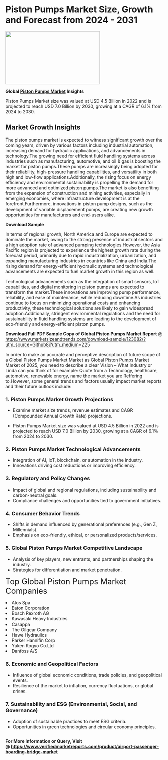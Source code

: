 <H1>Piston Pumps Market Size, Growth and Forecast from 2024 - 2031</H1><img class="aligncenter size-medium wp-image-584254" src="https://thirdeyenews.in/wp-content/uploads/2024/09/Global-Market-Research-300x168.jpeg" alt="" width="300" height="168" /><p><strong>Global&nbsp;<a href="https://www.marketsizeandtrends.com/download-sample/123082/?utm_source=Github8j?utm_medium=225">Piston Pumps Market</a> Insights</strong></p><p>Piston Pumps Market size was valued at USD 4.5 Billion in 2022 and is projected to reach USD 7.0 Billion by 2030, growing at a CAGR of 6.1% from 2024 to 2030.</p><p><h2>Market Growth Insights</h2> <p>The piston pumps market is expected to witness significant growth over the coming years, driven by various factors including industrial automation, increasing demand for hydraulic applications, and advancements in technology.The growing need for efficient fluid handling systems across industries such as manufacturing, automotive, and oil & gas is boosting the market for piston pumps.These pumps are increasingly being adopted for their reliability, high-pressure handling capabilities, and versatility in both high and low-flow applications.Additionally, the rising focus on energy efficiency and environmental sustainability is propelling the demand for more advanced and optimized piston pumps.The market is also benefiting from the expansion of construction and mining activities, especially in emerging economies, where infrastructure development is at the forefront.Furthermore, innovations in piston pump designs, such as the development of variable displacement pumps, are creating new growth opportunities for manufacturers and end-users alike.</p> <p><strong>Download Sample</strong></p> <p>In terms of regional growth, North America and Europe are expected to dominate the market, owing to the strong presence of industrial sectors and a high adoption rate of advanced pumping technologies.However, the Asia Pacific region is projected to experience the highest growth rate during the forecast period, primarily due to rapid industrialization, urbanization, and expanding manufacturing industries in countries like China and India.The rising demand for energy-efficient hydraulic systems and technological advancements are expected to fuel market growth in this region as well.</p> <p>Technological advancements such as the integration of smart sensors, IoT capabilities, and digital monitoring in piston pumps are expected to transform the market.These innovations are improving pump performance, reliability, and ease of maintenance, while reducing downtime.As industries continue to focus on minimizing operational costs and enhancing productivity, these technological solutions are likely to gain widespread adoption.Additionally, stringent environmental regulations and the need for sustainability in fluid handling systems are leading to the development of eco-friendly and energy-efficient piston pumps.</p> <p><span class=""><strong>Download Full PDF Sample Copy of Global Piston Pumps Market Report</strong> @ <a href="https://www.marketsizeandtrends.com/download-sample/123082/?utm_source=Github8j?utm_medium=225" target="_blank">https://www.marketsizeandtrends.com/download-sample/123082/?utm_source=Github8j?utm_medium=225</a></span></p><p>In order to make an accurate and perceptive description of future scope of a Global&nbsp;Piston Pumps Market Market as Global&nbsp;Piston Pumps Market Market of 2025, you need to describe a clear Vision &ndash; What Industry or Linda can you think of for example: Quote from a Technology, healthcare, automotive, renewable energy, name the market you are Reffering to.However, some general trends and factors usually impact market reports and their future outlook include:</p><h3>1.&nbsp;<strong>Piston Pumps Market Growth Projections</strong></h3><ul><li>Examine market size trends, revenue estimates and CAGR (Compounded Annual Growth Rate) projections.</li><li><p>Piston Pumps Market size was valued at USD 4.5 Billion in 2022 and is projected to reach USD 7.0 Billion by 2030, growing at a CAGR of 6.1% from 2024 to 2030.</p></li></ul><h3>2.&nbsp;<strong>Piston Pumps Market Technological Advancements</strong></h3><ul><li>Integration of AI, IoT, blockchain, or automation in the industry.</li><li>Innovations driving cost reductions or improving efficiency.</li></ul><h3>3.&nbsp;<strong>Regulatory and Policy Changes</strong></h3><ul><li>Impact of global and regional regulations, including sustainability and carbon-neutral goals.</li><li>Compliance challenges and opportunities tied to government initiatives.</li></ul><h3>4.&nbsp;<strong>Consumer Behavior Trends</strong></h3><ul><li>Shifts in demand influenced by generational preferences (e.g., Gen Z, Millennials).</li><li>Emphasis on eco-friendly, ethical, or personalized products/services.</li></ul><h3>5.&nbsp;<strong>Global Piston Pumps Market Competitive Landscape</strong></h3><ul><li>Analysis of key players, new entrants, and partnerships shaping the industry.</li><li>Strategies for differentiation and market penetration.</li></ul><p data-pm-slice="1 1 []"><span style="color: inherit; font-family: inherit; font-size: 25px;">Top Global Piston Pumps Market Companies</span></p><div class="" data-test-id=""><p><li>Atos Spa</li><li> Eaton Corporation</li><li> Bosch Rexroth AG</li><li> Kawasaki Heavy Industries</li><li> Casappa</li><li> The Oilgear Company</li><li> Hawe Hydraulics</li><li> Parker Hannifin Corp</li><li> Yuken Kogyo Co.Ltd</li><li> Danfoss A/S</li></p></div><h3>6.&nbsp;<strong>Economic and Geopolitical Factors</strong></h3><ul><li>Influence of global economic conditions, trade policies, and geopolitical events.</li><li>Resilience of the market to inflation, currency fluctuations, or global crises.</li></ul><h3>7.&nbsp;<strong>Sustainability and ESG (Environmental, Social, and Governance)</strong></h3><ul><li>Adoption of sustainable practices to meet ESG criteria.</li><li>Opportunities in green technologies and circular economy principles.</li></ul><h2><strong style="font-size: 14px;">For More Information or Query, Visit @&nbsp;</strong><a style="background-color: #ffffff; font-size: 14px;" href="https://www.marketsizeandtrends.com/report/piston-pumps-market/" target="_blank">https://www.verifiedmarketreports.com/product/airport-passenger-boarding-bridge-market</a></h2>